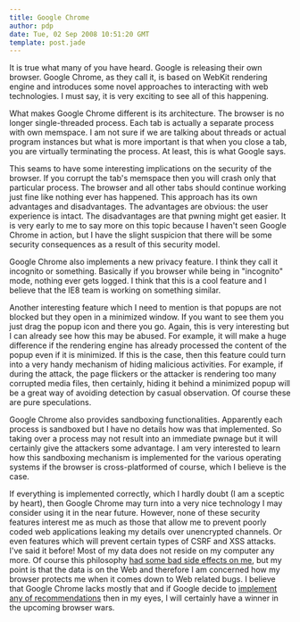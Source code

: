 ```yaml
---
title: Google Chrome
author: pdp
date: Tue, 02 Sep 2008 10:51:20 GMT
template: post.jade
---
```


It is true what many of you have heard. Google is releasing their own browser. Google Chrome, as they call it, is based on WebKit rendering engine and introduces some novel approaches to interacting with web technologies. I must say, it is very exciting to see all of this happening.

What makes Google Chrome different is its architecture. The browser is no longer single-threaded process. Each tab is actually a separate process with own memspace. I am not sure if we are talking about threads or actual program instances but what is more important is that when you close a tab, you are virtually terminating the process. At least, this is what Google says.

This seams to have some interesting implications on the security of the browser. If you corrupt the tab's memspace then you will crash only that particular process. The browser and all other tabs should continue working just fine like nothing ever has happened. This approach has its own advantages and disadvantages. The advantages are obvious: the user experience is intact. The disadvantages are that pwning might get easier. It is very early to me to say more on this topic because I haven't seen Google Chrome in action, but I have the slight suspicion that there will be some security consequences as a result of this security model.

Google Chrome also implements a new privacy feature. I think they call it incognito or something. Basically if you browser while being in "incognito" mode, nothing ever gets logged. I think that this is a cool feature and I believe that the IE8 team is working on something similar.

Another interesting feature which I need to mention is that popups are not blocked but they open in a minimized window. If you want to see them you just drag the popup icon and there you go. Again, this is very interesting but I can already see how this may be abused. For example, it will make a huge difference if the rendering engine has already processed the content of the popup even if it is minimized. If this is the case, then this feature could turn into a very handy mechanism of hiding malicious activities. For example, if during the attack, the page flickers or the attacker is rendering too many corrupted media files, then certainly, hiding it behind a minimized popup will be a great way of avoiding detection by casual observation. Of course these are pure speculations.

Google Chrome also provides sandboxing functionalities. Apparently each process is sandboxed but I have no details how was that implemented. So taking over a process may not result into an immediate pwnage but it will certainly give the attackers some advantage. I am very interested to learn how this sandboxing mechanism is implemented for the various operating systems if the browser is cross-platformed of course, which I believe is the case.

If everything is implemented correctly, which I hardly doubt (I am a sceptic by heart), then Google Chrome may turn into a very nice technology I may consider using it in the near future. However, none of these security features interest me as much as those that allow me to prevent poorly coded web applications leaking my details over unencrypted channels. Or even features which will prevent certain types of CSRF and XSS attacks. I've said it before! Most of my data does not reside on my computer any more. Of course this philosophy [had some bad side effects on me](/blog/targeted/), but my point is that the data is on the Web and therefore I am concerned how my browser protects me when it comes down to Web related bugs. I believe that Google Chrome lacks mostly that and if Google decide to [implement any of recommendations](/blog/lets-fix-the-web/) then in my eyes, I will certainly have a winner in the upcoming browser wars.
